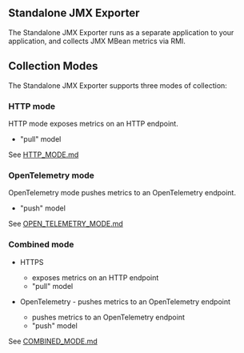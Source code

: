 Standalone JMX Exporter
---

The Standalone JMX Exporter runs as a separate application to your application, and collects JMX MBean metrics via RMI.

## Collection Modes

The Standalone JMX Exporter supports three modes of collection:

### HTTP mode

HTTP mode exposes metrics on an HTTP endpoint.

- "pull" model

See [HTTP_MODE.md](HTTP_MODE.md)

### OpenTelemetry mode

OpenTelemetry mode pushes metrics to an OpenTelemetry endpoint.

- "push" model

See [OPEN_TELEMETRY_MODE.md](OPEN_TELEMETRY_MODE.md)

### Combined mode

- HTTPS
  - exposes metrics on an HTTP endpoint
  - "pull" model


- OpenTelemetry - pushes metrics to an OpenTelemetry endpoint
  - pushes metrics to an OpenTelemetry endpoint
  - "push" model

See [COMBINED_MODE.md](COMBINED_MODE.md)
